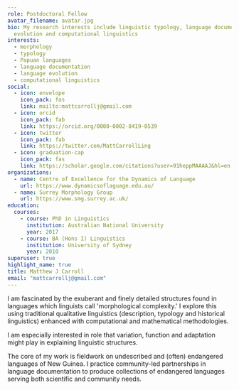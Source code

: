```yaml
---
role: Postdoctoral Fellow
avatar_filename: avatar.jpg
bio: My research interests include linguistic typology, language documentation,
  evolution and computational linguistics
interests:
  - morphology
  - typology
  - Papuan languages
  - language documentation
  - language evolution
  - computational linguistics
social:
  - icon: envelope
    icon_pack: fas
    link: mailto:mattcarrollj@gmail.com
  - icon: orcid
    icon_pack: fab
    link: https://orcid.org/0000-0002-8419-0539
  - icon: twitter
    icon_pack: fab
    link: https://twitter.com/MattCarrollLing
  - icon: graduation-cap
    icon_pack: fas
    link: https://scholar.google.com/citations?user=91heppMAAAAJ&hl=en
organizations:
  - name: Centre of Excellence for the Dynamics of Language
    url: https://www.dynamicsoflaguage.edu.au/
  - name: Surrey Morphology Group
    url: https://www.smg.surrey.ac.uk/
education:
  courses:
    - course: PhD in Linguistics
      institution: Australian National University
      year: 2017
    - course: BA (Hons I) Linguistics
      institution: University of Sydney
      year: 2010
superuser: true
highlight_name: true
title: Matthew J Carroll
email: "mattcarrollj@gmail.com"
---
```


I am fascinated by the exuberant and finely detailed structures found in languages which linguists call 'morphological complexity.' I explore this using traditional qualitative linguistics (description, typology and historical linguistics) enhanced with computational and mathematical methodologies.

I am especially interested in role that variation, function and adaptation might play in explaining linguistic structures.

The core of my work is fieldwork on undescribed and (often) endangered languages of New Guinea. I practice community-led partnerships in language documentation to produce collections of endangered languages serving both scientific and community needs.
